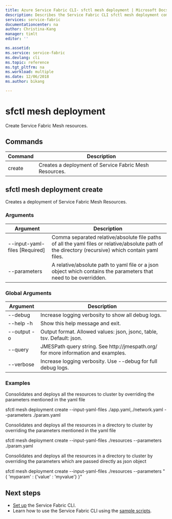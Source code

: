 ```yaml
---
title: Azure Service Fabric CLI- sfctl mesh deployment | Microsoft Docs
description: Describes the Service Fabric CLI sfctl mesh deployment commands.
services: service-fabric
documentationcenter: na
author: Christina-Kang
manager: timlt
editor: ''

ms.assetid: 
ms.service: service-fabric
ms.devlang: cli
ms.topic: reference
ms.tgt_pltfrm: na
ms.workload: multiple
ms.date: 12/06/2018
ms.author: bikang

---
```


# sfctl mesh deployment
Create Service Fabric Mesh resources.

## Commands

|Command|Description|
| --- | --- |
| create | Creates a deployment of Service Fabric Mesh Resources. |

## sfctl mesh deployment create
Creates a deployment of Service Fabric Mesh Resources.

### Arguments

|Argument|Description|
| --- | --- |
| --input-yaml-files [Required] | Comma separated relative/absolute file paths of all the yaml files or relative/absolute path of the directory (recursive) which contain yaml files. |
| --parameters | A relative/absolute path to yaml file or a json object which contains the parameters that need to be overridden. |

### Global Arguments

|Argument|Description|
| --- | --- |
| --debug | Increase logging verbosity to show all debug logs. |
| --help -h | Show this help message and exit. |
| --output -o | Output format.  Allowed values\: json, jsonc, table, tsv.  Default\: json. |
| --query | JMESPath query string. See http\://jmespath.org/ for more information and examples. |
| --verbose | Increase logging verbosity. Use --debug for full debug logs. |

### Examples

Consolidates and deploys all the resources to cluster by overriding the parameters mentioned in
the yaml file

sfctl mesh deployment create --input-yaml-files ./app.yaml,./network.yaml --parameters
./param.yaml

Consolidates and deploys all the resources in a directory to cluster by overriding the
parameters mentioned in the yaml file

sfctl mesh deployment create --input-yaml-files ./resources --parameters ./param.yaml

Consolidates and deploys all the resources in a directory to cluster by overriding the
parameters which are passed directly as json object

sfctl mesh deployment create --input-yaml-files ./resources --parameters "{ 'myparam' :
{'value' : 'myvalue'} }"


## Next steps
- [Set up](service-fabric-cli.md) the Service Fabric CLI.
- Learn how to use the Service Fabric CLI using the [sample scripts](/azure/service-fabric/scripts/sfctl-upgrade-application).